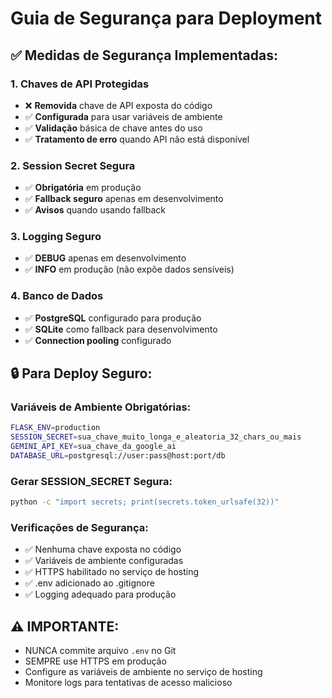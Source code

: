 # Guia de Segurança para Deployment

## ✅ Medidas de Segurança Implementadas:

### 1. **Chaves de API Protegidas**
- ❌ **Removida** chave de API exposta do código
- ✅ **Configurada** para usar variáveis de ambiente
- ✅ **Validação** básica de chave antes do uso
- ✅ **Tratamento de erro** quando API não está disponível

### 2. **Session Secret Segura**
- ✅ **Obrigatória** em produção
- ✅ **Fallback seguro** apenas em desenvolvimento
- ✅ **Avisos** quando usando fallback

### 3. **Logging Seguro**
- ✅ **DEBUG** apenas em desenvolvimento
- ✅ **INFO** em produção (não expõe dados sensíveis)

### 4. **Banco de Dados**
- ✅ **PostgreSQL** configurado para produção
- ✅ **SQLite** como fallback para desenvolvimento
- ✅ **Connection pooling** configurado

## 🔒 Para Deploy Seguro:

### Variáveis de Ambiente Obrigatórias:
```bash
FLASK_ENV=production
SESSION_SECRET=sua_chave_muito_longa_e_aleatoria_32_chars_ou_mais
GEMINI_API_KEY=sua_chave_da_google_ai
DATABASE_URL=postgresql://user:pass@host:port/db
```

### Gerar SESSION_SECRET Segura:
```bash
python -c "import secrets; print(secrets.token_urlsafe(32))"
```

### Verificações de Segurança:
- ✅ Nenhuma chave exposta no código
- ✅ Variáveis de ambiente configuradas
- ✅ HTTPS habilitado no serviço de hosting
- ✅ .env adicionado ao .gitignore
- ✅ Logging adequado para produção

## ⚠️ IMPORTANTE:
- NUNCA commite arquivo `.env` no Git
- SEMPRE use HTTPS em produção
- Configure as variáveis de ambiente no serviço de hosting
- Monitore logs para tentativas de acesso malicioso